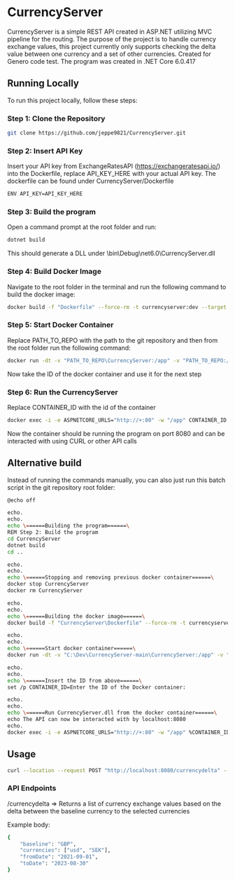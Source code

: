 # CurrencyServer

CurrencyServer is a simple REST API created in ASP.NET utilizing MVC pipeline for the routing. The purpose of the project is to handle currency exchange values, this project currently only supports checking the delta value between one currency and a set of other currencies. Created for Genero code test. The program was created in .NET Core 6.0.417

## Running Locally

To run this project locally, follow these steps:

### Step 1: Clone the Repository

```bash
git clone https://github.com/jeppe9821/CurrencyServer.git
```

### Step 2: Insert API Key
Insert your API key from ExchangeRatesAPI (https://exchangeratesapi.io/) into the Dockerfile, replace API_KEY_HERE with your actual API key. The dockerfile can be found under CurrencyServer/Dockerfile

```bash
ENV API_KEY=API_KEY_HERE
```

### Step 3: Build the program
Open a command prompt at the root folder and run:

```bash
dotnet build
```

This should generate a DLL under \bin\Debug\net6.0\CurrencyServer.dll

### Step 4: Build Docker Image
Navigate to the root folder in the terminal and run the following command to build the docker image:

```bash
docker build -f "Dockerfile" --force-rm -t currencyserver:dev --target base --build-arg "BUILD_CONFIGURATION=Debug" "."
```

### Step 5: Start Docker Container
Replace PATH_TO_REPO with the path to the git repository and then from the root folder run the following command:

```bash
docker run -dt -v "PATH_TO_REPO\CurrencyServer:/app" -v "PATH_TO_REPO:/src/" -p 8080:80 --name CurrencyServer currencyserver:dev
```

Now take the ID of the docker container and use it for the next step

### Step 6: Run the CurrencyServer
Replace CONTAINER_ID with the id of the container

```bash
docker exec -i -e ASPNETCORE_URLS="http://+:80" -w "/app" CONTAINER_ID sh -c ""dotnet" \"/app/bin/Debug/net6.0/CurrencyServer.dll\"
```

Now the container should be running the program on port 8080 and can be interacted with using CURL or other API calls

## Alternative build
Instead of running the commands manually, you can also just run this batch script in the git repository root folder:
```bash
@echo off

echo.
echo.
echo \======Building the program======\
REM Step 2: Build the program
cd CurrencyServer
dotnet build
cd ..

echo.
echo.
echo \======Stopping and removing previous docker container======\
docker stop CurrencyServer
docker rm CurrencyServer

echo.
echo.
echo \======Building the docker image======\
docker build -f "CurrencyServer\Dockerfile" --force-rm -t currencyserver:dev --target base --build-arg "BUILD_CONFIGURATION=Debug" "CurrencyServer"

echo.
echo.
echo \======Start docker container======\
docker run -dt -v "C:\Dev\CurrencyServer-main\CurrencyServer:/app" -v "C:\Dev\CurrencyServer-main:/src/" -p 8080:80 --name CurrencyServer currencyserver:dev

echo.
echo.
echo \======Insert the ID from above======\
set /p CONTAINER_ID=Enter the ID of the Docker container: 

echo.
echo.
echo \======Run CurrencyServer.dll from the docker container======\
echo The API can now be interacted with by localhost:8080
echo.
docker exec -i -e ASPNETCORE_URLS="http://+:80" -w "/app" %CONTAINER_ID% sh -c "dotnet /app/bin/Debug/net6.0/CurrencyServer.dll"
```


## Usage
```bash
curl --location --request POST "http://localhost:8080/currencydelta" --header "Content-Type: application/json" --data-raw "{\"baseline\": \"GBP\",\"currencies\": [\"USD\", \"SEK\"],\"fromDate\": \"2021-09-01\",\"toDate\": \"2023-08-30\"}"
```

### API Endpoints
/currencydelta => Returns a list of currency exchange values based on the delta between the baseline currency to the selected currencies

Example body:
```bash
{
    "baseline": "GBP",
    "currencies": ["usd", "SEK"],
    "fromDate": "2021-09-01",
    "toDate": "2023-08-30"
}
```

